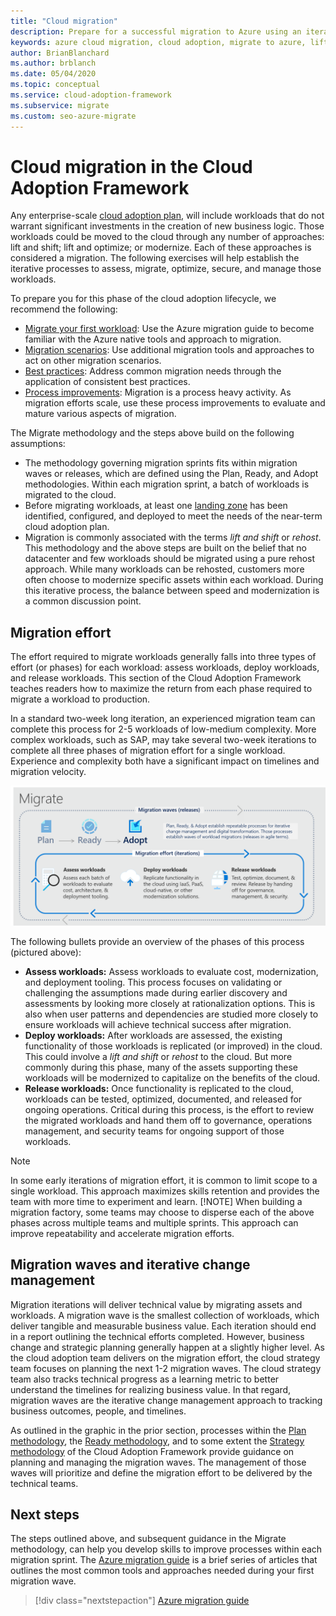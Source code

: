 ```yaml
---
title: "Cloud migration"
description: Prepare for a successful migration to Azure using an iterative process to assess, migrate, optimize, secure, and manage workloads.
keywords: azure cloud migration, cloud adoption, migrate to azure, lift and shift, migration waves, migration planning, migrate methodology, cloud migration framework
author: BrianBlanchard
ms.author: brblanch
ms.date: 05/04/2020
ms.topic: conceptual
ms.service: cloud-adoption-framework
ms.subservice: migrate
ms.custom: seo-azure-migrate
---
```


# Cloud migration in the Cloud Adoption Framework

Any enterprise-scale [cloud adoption plan](../plan/index.md), will include workloads that do not warrant significant investments in the creation of new business logic. Those workloads could be moved to the cloud through any number of approaches: lift and shift; lift and optimize; or modernize. Each of these approaches is considered a migration. The following exercises will help establish the iterative processes to assess, migrate, optimize, secure, and manage those workloads.

To prepare you for this phase of the cloud adoption lifecycle, we recommend the following:

- [Migrate your first workload](./azure-migration-guide/index.md): Use the Azure migration guide to become familiar with the Azure native tools and approach to migration.
- [Migration scenarios](./azure-best-practices/index.md): Use additional migration tools and approaches to act on other migration scenarios.
- [Best practices](./azure-best-practices/index.md): Address common migration needs through the application of consistent best practices.
- [Process improvements](./migration-considerations/index.md): Migration is a process heavy activity. As migration efforts scale, use these process improvements to evaluate and mature various aspects of migration.

The Migrate methodology and the steps above build on the following assumptions:

<!-- docsTest:ignore "plan, ready, and Adopt methodologies" -->

- The methodology governing migration sprints fits within migration waves or releases, which are defined using the Plan, Ready, and Adopt methodologies. Within each migration sprint, a batch of workloads is migrated to the cloud.
- Before migrating workloads, at least one [landing zone](../ready/index.md) has been identified, configured, and deployed to meet the needs of the near-term cloud adoption plan.
- Migration is commonly associated with the terms _lift and shift_ or _rehost_. This methodology and the above steps are built on the belief that no datacenter and few workloads should be migrated using a pure rehost approach. While many workloads can be rehosted, customers more often choose to modernize specific assets within each workload. During this iterative process, the balance between speed and modernization is a common discussion point.

## Migration effort

The effort required to migrate workloads generally falls into three types of effort (or phases) for each workload: assess workloads, deploy workloads, and release workloads. This section of the Cloud Adoption Framework teaches readers how to maximize the return from each phase required to migrate a workload to production.

In a standard two-week long iteration, an experienced migration team can complete this process for 2-5 workloads of low-medium complexity. More complex workloads, such as SAP, may take several two-week iterations to complete all three phases of migration effort for a single workload. Experience and complexity both have a significant impact on timelines and migration velocity.

![Cloud Adoption Framework migration effort](../_images/migrate/methodology.png)

The following bullets provide an overview of the phases of this process (pictured above):

- **Assess workloads:** Assess workloads to evaluate cost, modernization, and deployment tooling. This process focuses on validating or challenging the assumptions made during earlier discovery and assessments by looking more closely at rationalization options. This is also when user patterns and dependencies are studied more closely to ensure workloads will achieve technical success after migration.
- **Deploy workloads:** After workloads are assessed, the existing functionality of those workloads is replicated (or improved) in the cloud. This could involve a _lift and shift_ or _rehost_ to the cloud. But more commonly during this phase, many of the assets supporting these workloads will be modernized to capitalize on the benefits of the cloud.
- **Release workloads:** Once functionality is replicated to the cloud, workloads can be tested, optimized, documented, and released for ongoing operations. Critical during this process, is the effort to review the migrated workloads and hand them off to governance, operations management, and security teams for ongoing support of those workloads.

> [!NOTE]
> In some early iterations of migration effort, it is common to limit scope to a single workload. This approach maximizes skills retention and provides the team with more time to experiment and learn.
> [!NOTE]
> When building a migration factory, some teams may choose to disperse each of the above phases across multiple teams and multiple sprints. This approach can improve repeatability and accelerate migration efforts.

## Migration waves and iterative change management

Migration iterations will deliver technical value by migrating assets and workloads. A migration wave is the smallest collection of workloads, which deliver tangible and measurable business value. Each iteration should end in a report outlining the technical efforts completed. However, business change and strategic planning generally happen at a slightly higher level. As the cloud adoption team delivers on the migration effort, the cloud strategy team focuses on planning the next 1-2 migration waves. The cloud strategy team also tracks technical progress as a learning metric to better understand the timelines for realizing business value. In that regard, migration waves are the iterative change management approach to tracking business outcomes, people, and timelines.

As outlined in the graphic in the prior section, processes within the [Plan methodology](../plan/index.md), the [Ready methodology](../ready/index.md), and to some extent the [Strategy methodology](../strategy/index.md) of the Cloud Adoption Framework provide guidance on planning and managing the migration waves. The management of those waves will prioritize and define the migration effort to be delivered by the technical teams.

## Next steps

The steps outlined above, and subsequent guidance in the Migrate methodology, can help you develop skills to improve processes within each migration sprint. The [Azure migration guide](./azure-migration-guide/index.md) is a brief series of articles that outlines the most common tools and approaches needed during your first migration wave.

> [!div class="nextstepaction"]
> [Azure migration guide](./azure-migration-guide/index.md)

